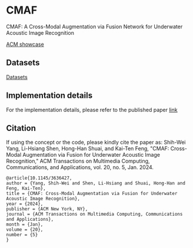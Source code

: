 # CMAF
CMAF: A Cross-Modal Augmentation via Fusion Network for Underwater Acoustic Image Recognition

[ACM showcase](<https://link.growkudos.com/1egh1tu1qtc>)

##  Datasets
[Datasets](<https://drive.google.com/drive/folders/1gBjz_ldjs3zM1yCQwIG3V292pG6ggMse>)
##  Implementation details
For the implementation details, please refer to the published paper [link](<https://doi.org/10.1145/3636427>)

## Citation
If using the concept or the code, please kindly cite the paper as: Shih-Wei Yang, Li-Hsiang Shen, Hong-Han Shuai, and Kai-Ten Feng, "CMAF: Cross-Modal Augmentation via Fusion for Underwater Acoustic Image Recognition," ACM Transactions on Multimedia Computing, Communications, and Applications, vol. 20, no. 5, Jan. 2024.

```bibtex=
@article{10.1145/3636427,
author = {Yang, Shih-Wei and Shen, Li-Hsiang and Shuai, Hong-Han and Feng, Kai-Ten},
title = {CMAF: Cross-Modal Augmentation via Fusion for Underwater Acoustic Image Recognition},
year = {2024},
publisher = {ACM New York, NY},
journal = {ACM Transactions on Multimedia Computing, Communications and Applications},
month = {Jan},
volume = {20},
number = {5}
}
```
